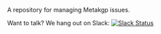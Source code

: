A repository for managing Metakgp issues.

Want to talk? We hang out on Slack: [![Slack Status](https://slack-invite.metakgp.org/badge.svg)](https://slack-invite.metakgp.org)
